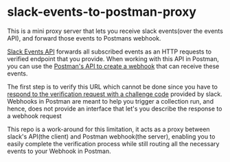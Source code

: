 # slack-events-to-postman-proxy
This is a mini proxy server that lets you receive slack events(over the events API), and forward those events to Postmans webhook. 

[Slack Events API](https://api.slack.com/apis/connections/events-api) forwards all subscribed events as an HTTP requests to verified endpoint that you provide. When working with this API in Postman, you can use the [Postman's API to create a webhook](https://learning.postman.com/docs/collections/running-collections/collection-webhooks/) that can receive these events. 

The first step is to verify this URL which cannot be done since you have to [respond to the verification request with a challenge code](https://api.slack.com/apis/connections/events-api#challenge) provided by slack. Webhooks in Postman are meant to help you trigger a collection run, and hence, does not provide an interface that let's you describe the response to a webhook request

This repo is a work-around for this limitation, it acts as a proxy between slack's API(the client) and Postman webhook(the server), enabling you to easily complete the verification process while still routing all the necessary events to your Webhook in Postman.